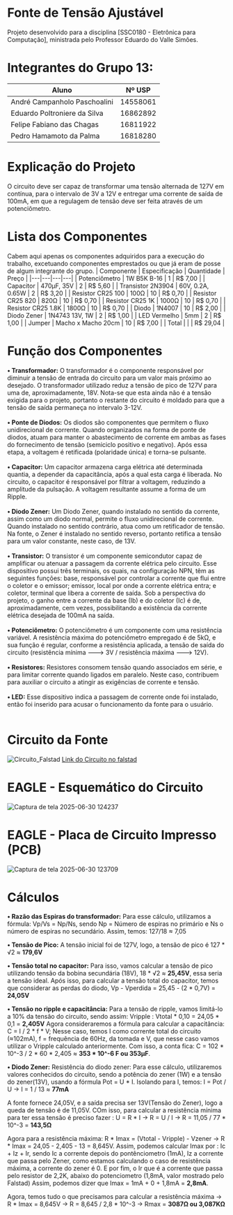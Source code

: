# Fonte de Tensão Ajustável
Projeto desenvolvido para a disciplina [SSC0180 - Eletrônica para Computação], ministrada pelo Professor Eduardo do Valle Simôes.

# Integrantes do Grupo 13:
| Aluno | Nº USP |
|---|---|
| André Campanholo Paschoalini | 14558061 |
| Eduardo Poltroniere da Silva | 16862892 |
| Felipe Fabiano das Chagas | 16811922 |
| Pedro Hamamoto da Palma | 16818280 |

# Explicação do Projeto
O circuito deve ser capaz de transformar uma tensão alternada de 127V em contínua, para o intervalo de 3V a 12V e entregar uma corrente de saída de 100mA, em que a regulagem de tensão deve ser feita através de um potenciômetro.

# Lista dos Componentes
Cabem aqui apenas os componentes adquiridos para a execução do trabalho, excetuando componentes emprestados ou que já eram de posse de algum integrante do grupo.
| Componente | Especificação | Quantidade | Preço |
|---|---|---|---|
| Potenciômetro | 1W B5K B-16 | 1 | R$ 7,00 |
| Capacitor | 470μF, 35V | 2 | R$ 5,60 |
| Transistor 2N3904 | 60V, 0.2A, 0.65W | 2 | R$ 3,20 |
| Resistor CR25 100 | 100Ω | 10 | R$ 0,70 |
| Resistor CR25 820 | 820Ω | 10 | R$ 0,70 |
| Resistor CR25 1K | 1000Ω | 10 | R$ 0,70 |
| Resistor CR25 1.8K | 1800Ω | 10 | R$ 0,70 |
| Diodo | 1N4007 | 10 | R$ 2,00 |
| Diodo Zener | 1N4743 13V, 1W | 2 | R$ 1,00 |
| LED Vermelho | 5mm | 2 | R$ 1,00 |
| Jumper | Macho x Macho 20cm | 10 | R$ 7,00 |
| Total |   |   | R$ 29,04 |

# Função dos Componentes
**• Transformador:** O transformador é o componente responsável por diminuir a tensão de entrada do circuito para um valor mais próximo ao desejado. O transformador utilizado reduz a tensão de pico de 127V para uma de, aproximadamente, 18V. Nota-se que esta ainda não é a tensão exigida para o projeto, portanto o restante do circuito é moldado para que a tensão de saída permaneça no intervalo 3-12V.<br><br>
**• Ponte de Diodos:** Os diodos são componentes que permitem o fluxo unidirecional de corrente. Quando organizados na forma de ponte de diodos, atuam para manter o abastecimento de corrente em ambas as fases do fornecimento de tensão (semiciclo positivo e negativo). Após essa etapa, a voltagem é retificada (polaridade única) e torna-se pulsante.<br><br>
**• Capacitor:** Um capacitor armazena carga elétrica até determinada quantia, a depender da capacitância, após a qual esta carga é liberada. No circuito, o capacitor é responsável por filtrar a voltagem, reduzindo a amplitude da pulsação. A voltagem resultante assume a forma de um Ripple.<br><br>
**• Diodo Zener:** Um Diodo Zener, quando instalado no sentido da corrente, assim como um diodo normal, permite o fluxo unidirecional de corrente. Quando instalado no sentido contrário, atua como um retificador de tensão. Na fonte, o Zener é instalado no sentido reverso, portanto retifica a tensão para um valor constante, neste caso, de 13V.<br><br>
**• Transistor:** O transistor é um componente semicondutor capaz de amplificar ou atenuar a passagem da corrente elétrica pelo circuito. Esse dispositivo possui três terminais, os quais, na configuração NPN, têm as seguintes funções: base, responsável por controlar a corrente que flui entre o coletor e o emissor; emissor, local por onde a corrente elétrica entra; e coletor, terminal que libera a corrente de saída. Sob a perspectiva do projeto, o ganho entre a corrente da base (Ib) e do coletor (Ic) é de, aproximadamente, cem vezes, possibilitando a existência da corrente elétrica desejada de 100mA na saída.<br><br>
**• Potenciômetro:** O potenciômetro é um componente com uma resistência variável. A resistência máxima do potenciômetro empregado é de 5kΩ, e sua função é regular, conforme a resistência aplicada, a tensão de saída do circuito (resistência mínima ---> 3V / resistência máxima ---> 12V).<br><br>
**• Resistores:** Resistores consomem tensão quando associados em série, e para limitar corrente quando ligados em paralelo. Neste caso, contribuem para auxiliar o circuito a atingir as exigências de corrente e tensão.<br><br>
**• LED:** Esse dispositivo indica a passagem de corrente onde foi instalado, então foi inserido para acusar o funcionamento da fonte para o usuário.<br><br>

# Circuito da Fonte
![Circuito_Falstad](https://github.com/user-attachments/assets/3bb7d7d2-5d10-4e19-87b2-a835b187d8c1)
[Link do Circuito no falstad](https://tinyurl.com/24vk4z9p)

# EAGLE - Esquemático do Circuito 
![Captura de tela 2025-06-30 124237](https://github.com/user-attachments/assets/24ba83f2-6280-4b36-9aa0-ae69ad864b10)

# EAGLE - Placa de Circuito Impresso (PCB)
![Captura de tela 2025-06-30 123709](https://github.com/user-attachments/assets/60632ac7-e16a-44ed-ab8f-14e5c72a1496)

# Cálculos

**• Razão das Espiras do transformador:** Para esse cálculo, utilizamos a fórmula: Vp/Vs = Np/Ns, sendo Np = Número de espiras no primário e Ns o número de espiras no secundário. Assim, temos: 127/18 ≈ 7,05

**• Tensão de Pico:** A tensão inicial foi de 127V, logo, a tensão de pico é 127 * √2 ≈ **179,6V**

**• Tensão total no capacitor:** Para isso, vamos calcular a tensão de pico utilizando tensão da bobina secundária (18V), 18 * √2 ≈ **25,45V**, essa seria a tensão ideal.
Após isso, para calcular a tensão total do capacitor, temos que considerar as perdas do diodo, Vp - Vperdida = 25,45 - (2 * 0,7V) = **24,05V** 

**• Tensão no ripple e capacitância:** Para a tensão de ripple, vamos limitá-lo a 10% da tensão do circuito, sendo assim: Vripple : Vtotal * 0,10 = 24,05 * 0,1 = **2,405V**
Agora consideraremos a fórmula para calcular a capacitância: C = I / 2 * f * V; Nesse caso, temos I como corrente total do circuito (≈102mA), f = frequência de 60Hz, da tomada e V, que nesse caso vamos utilizar o Vripple calculado anteriormente. Com isso, a conta fica: C = 102 * 10^-3 / 2 * 60 * 2,405 ≈ **353 * 10^-6 F ou 353μF**.

**• Diodo Zener:** Resistência do diodo zener: Para esse cálculo, utilizaremos valores conhecidos do circuito, sendo a potência do zener (1W) e a tensão do zener(13V), usando a fórmula Pot = U * I. Isolando para I, temos: I = Pot / U -> I = 1 / 13  ≈ **77mA**

A fonte fornece 24,05V, e a saída precisa ser 13V(Tensão do Zener), logo a queda de tensão é de 11,05V. COm isso, para calcular a resistência mínima para ter essa tensão é preciso fazer : U = R * I -> R = U / I -> R = 11,05 / 77 * 10^-3 =  **143,5Ω**    

Agora para a resistência máxima: R * Imax = (Vtotal - Vripple) - Vzener -> R * Imax = 24,05 - 2,405 - 13 = 8,645V. Assim, podemos calcular Imax por : Ic + Iz + Ir, sendo Ic a corrente depois do pontênciometro (1mA), Iz a corrente que passa pelo Zener, como estamos calculando o caso de resistência máxima, a corrente do zener é 0. E por fim, o Ir que é a corrente que passa pelo resistor de 2,2K, abaixo do potenciometro (1,8mA, valor mostrado pelo Falstad)
Assim, podemos dizer que Imax = 1mA + 0 + 1,8mA = **2,8mA**.  

Agora, temos tudo o que precisamos para calcular a resistência máxima -> R * Imax = 8,645V -> R = 8,645 / 2,8 * 10^-3 -> Rmax = **3087Ω ou 3,087KΩ**


